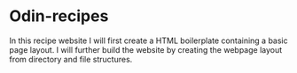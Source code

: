 # Odin-recipes

In this recipe website I will first create a HTML boilerplate containing a basic page layout.  I will further build the website by creating the webpage layout from directory and file structures.
